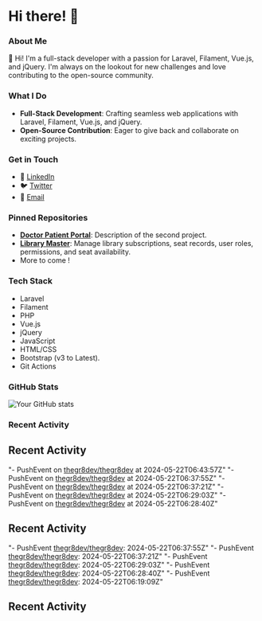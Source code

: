 # Hi there! 👋

### About Me
👋 Hi! I'm a full-stack developer with a passion for Laravel, Filament, Vue.js, and jQuery. I'm always on the lookout for new challenges and love contributing to the open-source community.

### What I Do
- **Full-Stack Development**: Crafting seamless web applications with Laravel, Filament, Vue.js, and jQuery.
- **Open-Source Contribution**: Eager to give back and collaborate on exciting projects.

### Get in Touch
- 💼 [LinkedIn](https://www.linkedin.com/in/ankit-kabra-00737b151)
- 🐦 [Twitter](https://twitter.com/thegr8devX)
- 📧 [Email](mailto:ankitswonders@gmail.com)

### Pinned Repositories
- [**Doctor Patient Portal**](https://github.com/thegr8dev/doctorpatientportal): Description of the second project.
- [**Library Master**](https://github.com/thegr8dev/mylibrary): Manage library subscriptions, seat records, user roles, permissions, and seat availability.
- More to come !

### Tech Stack
- Laravel
- Filament
- PHP
- Vue.js
- jQuery
- JavaScript
- HTML/CSS
- Bootstrap (v3 to Latest).
- Git Actions 

### GitHub Stats
![Your GitHub stats](https://github-readme-stats.vercel.app/api?username=thegr8dev&show_icons=true&theme=radical)

### Recent Activity
<!--START_SECTION:activity-->
## Recent Activity
"- PushEvent on [thegr8dev/thegr8dev](https://github.com/thegr8dev/thegr8dev) at 2024-05-22T06:43:57Z"
"- PushEvent on [thegr8dev/thegr8dev](https://github.com/thegr8dev/thegr8dev) at 2024-05-22T06:37:55Z"
"- PushEvent on [thegr8dev/thegr8dev](https://github.com/thegr8dev/thegr8dev) at 2024-05-22T06:37:21Z"
"- PushEvent on [thegr8dev/thegr8dev](https://github.com/thegr8dev/thegr8dev) at 2024-05-22T06:29:03Z"
"- PushEvent on [thegr8dev/thegr8dev](https://github.com/thegr8dev/thegr8dev) at 2024-05-22T06:28:40Z"
## Recent Activity
"- PushEvent [thegr8dev/thegr8dev](https://github.com/thegr8dev/thegr8dev): 2024-05-22T06:37:55Z"
"- PushEvent [thegr8dev/thegr8dev](https://github.com/thegr8dev/thegr8dev): 2024-05-22T06:37:21Z"
"- PushEvent [thegr8dev/thegr8dev](https://github.com/thegr8dev/thegr8dev): 2024-05-22T06:29:03Z"
"- PushEvent [thegr8dev/thegr8dev](https://github.com/thegr8dev/thegr8dev): 2024-05-22T06:28:40Z"
"- PushEvent [thegr8dev/thegr8dev](https://github.com/thegr8dev/thegr8dev): 2024-05-22T06:19:09Z"
## Recent Activity
